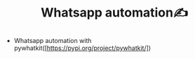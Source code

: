 # <p align= "center"> Whatsapp automation✍</p>
- Whatsapp automation with pywhatkit([https://pypi.org/project/pywhatkit/])

